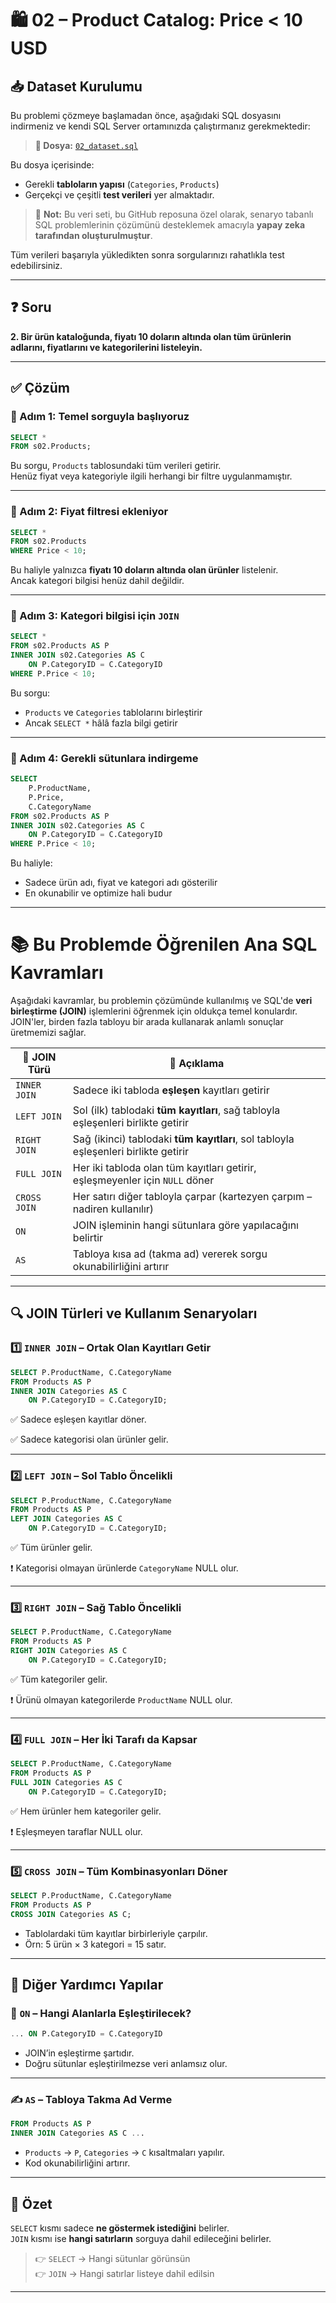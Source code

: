 # 🛍️ 02 – Product Catalog: Price < 10 USD

## 📥 Dataset Kurulumu

Bu problemi çözmeye başlamadan önce, aşağıdaki SQL dosyasını indirmeniz ve kendi SQL Server ortamınızda çalıştırmanız gerekmektedir:

> **🎯 Dosya:** [`02_dataset.sql`](./02_dataset.sql)

Bu dosya içerisinde:
- Gerekli **tabloların yapısı** (`Categories`, `Products`)
- Gerçekçi ve çeşitli **test verileri**
yer almaktadır.

> 🧠 **Not:** Bu veri seti, bu GitHub reposuna özel olarak, senaryo tabanlı SQL problemlerinin çözümünü desteklemek amacıyla **yapay zeka tarafından oluşturulmuştur**.

Tüm verileri başarıyla yükledikten sonra sorgularınızı rahatlıkla test edebilirsiniz.

---

## ❓ Soru

**2. Bir ürün kataloğunda, fiyatı 10 doların altında olan tüm ürünlerin adlarını, fiyatlarını ve kategorilerini listeleyin.**

---

## ✅ Çözüm

### 🧩 Adım 1: Temel sorguyla başlıyoruz

```sql
SELECT * 
FROM s02.Products;
```

Bu sorgu, `Products` tablosundaki tüm verileri getirir.  
Henüz fiyat veya kategoriyle ilgili herhangi bir filtre uygulanmamıştır.

---

### 🧩 Adım 2: Fiyat filtresi ekleniyor

```sql
SELECT * 
FROM s02.Products
WHERE Price < 10;
```

Bu haliyle yalnızca **fiyatı 10 doların altında olan ürünler** listelenir.  
Ancak kategori bilgisi henüz dahil değildir.

---

### 🧩 Adım 3: Kategori bilgisi için `JOIN`

```sql
SELECT * 
FROM s02.Products AS P
INNER JOIN s02.Categories AS C
    ON P.CategoryID = C.CategoryID
WHERE P.Price < 10;
```

Bu sorgu:
- `Products` ve `Categories` tablolarını birleştirir
- Ancak `SELECT *` hâlâ fazla bilgi getirir

---

### 🧩 Adım 4: Gerekli sütunlara indirgeme

```sql
SELECT 
    P.ProductName,
    P.Price,
    C.CategoryName
FROM s02.Products AS P
INNER JOIN s02.Categories AS C
    ON P.CategoryID = C.CategoryID
WHERE P.Price < 10;
```

Bu haliyle:
- Sadece ürün adı, fiyat ve kategori adı gösterilir
- En okunabilir ve optimize hali budur

---

# 📚 Bu Problemde Öğrenilen Ana SQL Kavramları

Aşağıdaki kavramlar, bu problemin çözümünde kullanılmış ve SQL'de **veri birleştirme (JOIN)** işlemlerini öğrenmek için oldukça temel konulardır. JOIN'ler, birden fazla tabloyu bir arada kullanarak anlamlı sonuçlar üretmemizi sağlar.

| 🧠 JOIN Türü      | 💬 Açıklama |
|------------------|------------|
| `INNER JOIN`     | Sadece iki tabloda **eşleşen** kayıtları getirir |
| `LEFT JOIN`      | Sol (ilk) tablodaki **tüm kayıtları**, sağ tabloyla eşleşenleri birlikte getirir |
| `RIGHT JOIN`     | Sağ (ikinci) tablodaki **tüm kayıtları**, sol tabloyla eşleşenleri birlikte getirir |
| `FULL JOIN`      | Her iki tabloda olan tüm kayıtları getirir, eşleşmeyenler için `NULL` döner |
| `CROSS JOIN`     | Her satırı diğer tabloyla çarpar (kartezyen çarpım – nadiren kullanılır) |
| `ON`             | JOIN işleminin hangi sütunlara göre yapılacağını belirtir |
| `AS`             | Tabloya kısa ad (takma ad) vererek sorgu okunabilirliğini artırır |

---

## 🔍 JOIN Türleri ve Kullanım Senaryoları

### 1️⃣ `INNER JOIN` – Ortak Olan Kayıtları Getir

```sql
SELECT P.ProductName, C.CategoryName
FROM Products AS P
INNER JOIN Categories AS C
    ON P.CategoryID = C.CategoryID;
```

✅ Sadece eşleşen kayıtlar döner.

✅ Sadece kategorisi olan ürünler gelir.

---

### 2️⃣ `LEFT JOIN` – Sol Tablo Öncelikli

```sql
SELECT P.ProductName, C.CategoryName
FROM Products AS P
LEFT JOIN Categories AS C
    ON P.CategoryID = C.CategoryID;
```

✅ Tüm ürünler gelir.  

❗ Kategorisi olmayan ürünlerde `CategoryName` NULL olur.

---

### 3️⃣ `RIGHT JOIN` – Sağ Tablo Öncelikli

```sql
SELECT P.ProductName, C.CategoryName
FROM Products AS P
RIGHT JOIN Categories AS C
    ON P.CategoryID = C.CategoryID;
```

✅ Tüm kategoriler gelir.  

❗ Ürünü olmayan kategorilerde `ProductName` NULL olur.

---

### 4️⃣ `FULL JOIN` – Her İki Tarafı da Kapsar

```sql
SELECT P.ProductName, C.CategoryName
FROM Products AS P
FULL JOIN Categories AS C
    ON P.CategoryID = C.CategoryID;
```

✅ Hem ürünler hem kategoriler gelir.  

❗ Eşleşmeyen taraflar NULL olur.

---

### 5️⃣ `CROSS JOIN` – Tüm Kombinasyonları Döner

```sql
SELECT P.ProductName, C.CategoryName
FROM Products AS P
CROSS JOIN Categories AS C;
```

- Tablolardaki tüm kayıtlar birbirleriyle çarpılır.
- Örn: 5 ürün × 3 kategori = 15 satır.

---

## 🔧 Diğer Yardımcı Yapılar

### 🔁 `ON` – Hangi Alanlarla Eşleştirilecek?

```sql
... ON P.CategoryID = C.CategoryID
```

- JOIN’in eşleştirme şartıdır.
- Doğru sütunlar eşleştirilmezse veri anlamsız olur.

---

### ✍️ `AS` – Tabloya Takma Ad Verme

```sql
FROM Products AS P
INNER JOIN Categories AS C ...
```

- `Products` → `P`, `Categories` → `C` kısaltmaları yapılır.
- Kod okunabilirliğini artırır.

---

## 🧠 Özet

`SELECT` kısmı sadece **ne göstermek istediğini** belirler.  
`JOIN` kısmı ise **hangi satırların** sorguya dahil edileceğini belirler.

> 👉 `SELECT` → Hangi sütunlar görünsün  
> 👉 `JOIN` → Hangi satırlar listeye dahil edilsin

---





